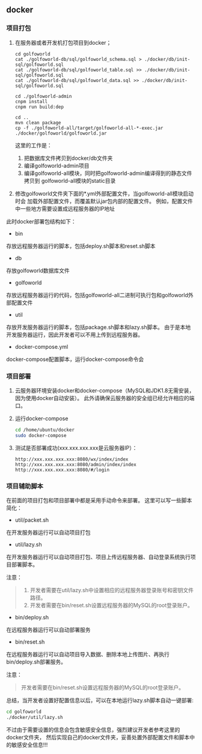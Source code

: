 ## docker

### 项目打包

1. 在服务器或者开发机打包项目到docker；
    ```
    cd golfoworld
    cat ./golfoworld-db/sql/golfoworld_schema.sql > ./docker/db/init-sql/golfoworld.sql
    cat ./golfoworld-db/sql/golfoworld_table.sql >> ./docker/db/init-sql/golfoworld.sql
    cat ./golfoworld-db/sql/golfoworld_data.sql >> ./docker/db/init-sql/golfoworld.sql
    
    cd ./golfoworld-admin
    cnpm install
    cnpm run build:dep
    
    cd ..
    mvn clean package
    cp -f ./golfoworld-all/target/golfoworld-all-*-exec.jar ./docker/golfoworld/golfoworld.jar
    ```
    这里的工作是：
    1. 把数据库文件拷贝到docker/db文件夹
    2. 编译golfoworld-admin项目
    3. 编译golfoworld-all模块，同时把golfoworld-admin编译得到的静态文件拷贝到
       golfoworld-all模块的static目录
       
2. 修改golfoworld文件夹下面的*.yml外部配置文件，当golfoworld-all模块启动时会
    加载外部配置文件，而覆盖默认jar包内部的配置文件。
    例如，配置文件中一些地方需要设置成远程服务器的IP地址
    
此时docker部署包结构如下：

* bin

存放远程服务器运行的脚本，包括deploy.sh脚本和reset.sh脚本

* db

存放golfoworld数据库文件

* golfoworld

存放远程服务器运行的代码，包括golfoworld-all二进制可执行包和golfoworld外部配置文件

* util

存放开发服务器运行的脚本，包括package.sh脚本和lazy.sh脚本。
由于是本地开发服务器运行，因此开发者可以不用上传到远程服务器。

* docker-compose.yml

docker-compose配置脚本，运行docker-compose命令会

### 项目部署

1. 云服务器环境安装docker和docker-compose（MySQL和JDK1.8无需安装，因为使用docker自动安装）。
   此外请确保云服务器的安全组已经允许相应的端口。

2. 运行docker-compose
    ```bash
    cd /home/ubuntu/docker
   sudo docker-compose
    ```

3. 测试是否部署成功(xxx.xxx.xxx.xxx是云服务器IP）：
    ```
    http://xxx.xxx.xxx.xxx:8080/wx/index/index
    http://xxx.xxx.xxx.xxx:8080/admin/index/index
    http://xxx.xxx.xxx.xxx:8080/#/login
    ```

### 项目辅助脚本

在前面的项目打包和项目部署中都是采用手动命令来部署。
这里可以写一些脚本简化：

* util/packet.sh

在开发服务器运行可以自动项目打包

* util/lazy.sh

在开发服务器运行可以自动项目打包、项目上传远程服务器、自动登录系统执行项目部署脚本。
    
注意：
> 1. 开发者需要在util/lazy.sh中设置相应的远程服务器登录账号和密钥文件路径。
> 2. 开发者需要在bin/reset.sh设置远程服务器的MySQL的root登录账户。
    
* bin/deploy.sh

在远程服务器运行可以自动部署服务

* bin/reset.sh

在远程服务器运行可以自动项目导入数据、删除本地上传图片、再执行bin/deploy.sh部署服务。

注意：
> 开发者需要在bin/reset.sh设置远程服务器的MySQL的root登录账户。

总结，当开发者设置好配置信息以后，可以在本地运行lazy.sh脚本自动一键部署:
```bash
cd golfoworld
./docker/util/lazy.sh
```

不过由于需要设置的信息会包含敏感安全信息，强烈建议开发者参考这里的docker文件夹，
然后实现自己的docker文件夹，妥善处置外部配置文件和脚本中的敏感安全信息!!!